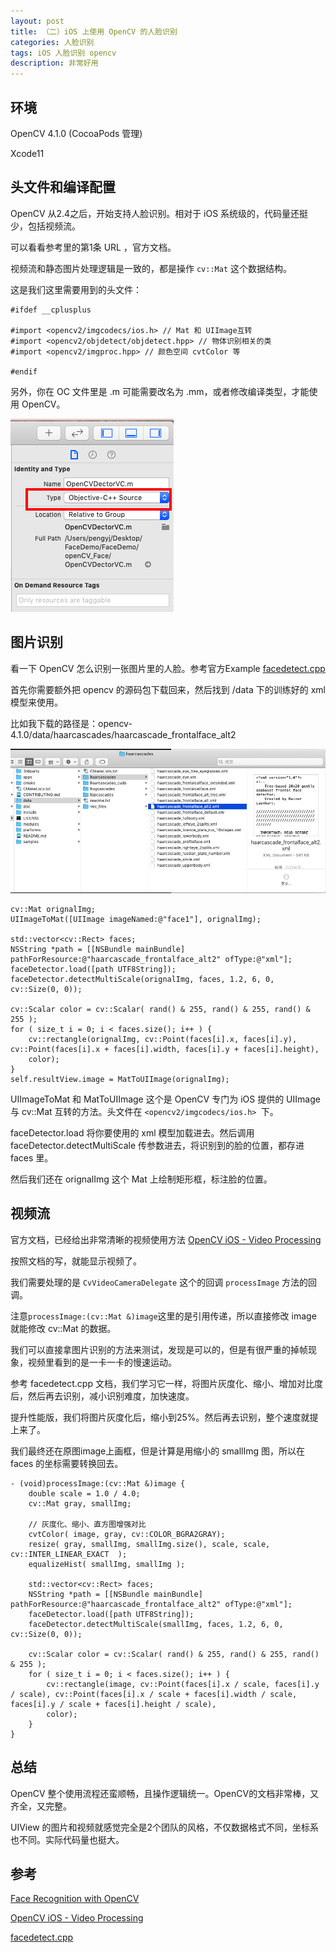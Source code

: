 ```yaml
---
layout: post
title: （二）iOS 上使用 OpenCV 的人脸识别
categories: 人脸识别
tags: iOS 人脸识别 opencv 
description: 非常好用
---
```


## 环境

OpenCV 4.1.0 (CocoaPods 管理)

Xcode11

## 头文件和编译配置

OpenCV 从2.4之后，开始支持人脸识别。相对于 iOS 系统级的，代码量还挺少，包括视频流。

可以看看参考里的第1条 URL ，官方文档。

视频流和静态图片处理逻辑是一致的，都是操作 ```cv::Mat``` 这个数据结构。

这是我们这里需要用到的头文件：

```
#ifdef __cplusplus

#import <opencv2/imgcodecs/ios.h> // Mat 和 UIImage互转
#import <opencv2/objdetect/objdetect.hpp> // 物体识别相关的类
#import <opencv2/imgproc.hpp> // 颜色空间 cvtColor 等

#endif
```

另外，你在 OC 文件里是 .m 可能需要改名为 .mm，或者修改编译类型，才能使用 OpenCV。

![compile_type](/_img/20191115/compile_type.png)

## 图片识别

看一下 OpenCV 怎么识别一张图片里的人脸。参考官方Example [facedetect.cpp](https://docs.opencv.org/4.1.2/d4/d26/samples_2cpp_2facedetect_8cpp-example.html)

首先你需要额外把 opencv 的源码包下载回来，然后找到 /data 下的训练好的 xml 模型来使用。

比如我下载的路径是：opencv-4.1.0/data/haarcascades/haarcascade_frontalface_alt2

![file_xml](/_img/20191115/file_xml.png)

```
cv::Mat orignalImg;
UIImageToMat([UIImage imageNamed:@"face1"], orignalImg);
    
std::vector<cv::Rect> faces;
NSString *path = [[NSBundle mainBundle] pathForResource:@"haarcascade_frontalface_alt2" ofType:@"xml"];
faceDetector.load([path UTF8String]);
faceDetector.detectMultiScale(orignalImg, faces, 1.2, 6, 0, cv::Size(0, 0));
    
cv::Scalar color = cv::Scalar( rand() & 255, rand() & 255, rand() & 255 );
for ( size_t i = 0; i < faces.size(); i++ ) {
    cv::rectangle(orignalImg, cv::Point(faces[i].x, faces[i].y), cv::Point(faces[i].x + faces[i].width, faces[i].y + faces[i].height),
    color);
}
self.resultView.image = MatToUIImage(orignalImg);
```

UIImageToMat 和 MatToUIImage 这个是 OpenCV 专门为 iOS 提供的 UIImage 与 cv::Mat 互转的方法。头文件在 ```<opencv2/imgcodecs/ios.h> ```下。

faceDetector.load 将你要使用的 xml 模型加载进去。然后调用 faceDetector.detectMultiScale 传参数进去，将识别到的脸的位置，都存进 faces 里。

然后我们还在 orignalImg 这个 Mat 上绘制矩形框，标注脸的位置。

## 视频流

官方文档，已经给出非常清晰的视频使用方法 [OpenCV iOS - Video Processing](https://docs.opencv.org/master/db/dc8/tutorial_video_processing.html)

按照文档的写，就能显示视频了。

我们需要处理的是 ```CvVideoCameraDelegate``` 这个的回调 ```processImage``` 方法的回调。

注意```processImage:(cv::Mat &)image```这里的是引用传递，所以直接修改 image 就能修改 cv::Mat 的数据。

我们可以直接拿图片识别的方法来测试，发现是可以的，但是有很严重的掉帧现象，视频里看到的是一卡一卡的慢速运动。

参考 facedetect.cpp 文档，我们学习它一样，将图片灰度化、缩小、增加对比度后，然后再去识别，减小识别难度，加快速度。

提升性能版，我们将图片灰度化后，缩小到25%。然后再去识别，整个速度就提上来了。

我们最终还在原图image上画框，但是计算是用缩小的 smallImg 图，所以在 faces 的坐标需要转换回去。

```
- (void)processImage:(cv::Mat &)image {
    double scale = 1.0 / 4.0;
    cv::Mat gray, smallImg;

    // 灰度化、缩小、直方图增强对比
    cvtColor( image, gray, cv::COLOR_BGRA2GRAY);
    resize( gray, smallImg, smallImg.size(), scale, scale, cv::INTER_LINEAR_EXACT  );
    equalizeHist( smallImg, smallImg );

    std::vector<cv::Rect> faces;
    NSString *path = [[NSBundle mainBundle] pathForResource:@"haarcascade_frontalface_alt2" ofType:@"xml"];
    faceDetector.load([path UTF8String]);
    faceDetector.detectMultiScale(smallImg, faces, 1.2, 6, 0, cv::Size(0, 0));
        
    cv::Scalar color = cv::Scalar( rand() & 255, rand() & 255, rand() & 255 );
    for ( size_t i = 0; i < faces.size(); i++ ) {
        cv::rectangle(image, cv::Point(faces[i].x / scale, faces[i].y / scale), cv::Point(faces[i].x / scale + faces[i].width / scale, faces[i].y / scale + faces[i].height / scale),
        color);
    }
}
```

## 总结

OpenCV 整个使用流程还蛮顺畅，且操作逻辑统一。OpenCV的文档非常棒，又齐全，又完整。

UIView 的图片和视频就感觉完全是2个团队的风格，不仅数据格式不同，坐标系也不同。实际代码量也挺大。

## 参考

[Face Recognition with OpenCV](https://docs.opencv.org/2.4/modules/contrib/doc/facerec/facerec_tutorial.html)

[OpenCV iOS - Video Processing](https://docs.opencv.org/master/db/dc8/tutorial_video_processing.html)

[facedetect.cpp](https://docs.opencv.org/3.4.0/db/d3a/facedetect_8cpp-example.html)